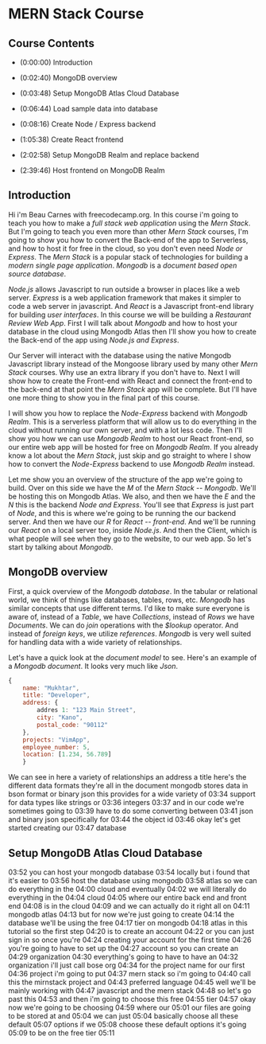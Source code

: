 # MERN Stack Course

## Course Contents

* (0:00:00) Introduction

* (0:02:40) MongoDB overview

* (0:03:48) Setup MongoDB Atlas Cloud Database

* (0:06:44) Load sample data into database

* (0:08:16) Create Node / Express backend

* (1:05:38) Create React frontend

* (2:02:58) Setup MongoDB Realm and replace backend

* (2:39:46) Host frontend on MongoDB Realm

## Introduction

Hi i'm Beau Carnes with freecodecamp.org. In this course i'm going to teach you how to make a *full stack web application* using the *Mern Stack*. But I'm going to teach you even more than other *Mern Stack* courses, I'm going to show you how to convert the Back-end of the app to Serverless, and how to host it for free in the cloud, so you don't even need *Node or Express*. The *Mern Stack* is a popular stack of technologies for building a *modern single page application*. *Mongodb* is a *document based open source database*.

*Node.js* allows Javascript to run outside a browser in places like a web server. *Express* is a web application framework that makes it simpler to code a web server in javascript. And *React* is a Javascript front-end library for building *user interfaces*. In this course we will be building a *Restaurant Review Web App*. First I will talk about *Mongodb* and how to host your database in the cloud using Mongodb Atlas then I'll show you how to create the Back-end of the app using *Node.js and Express*.

Our Server will interact with the database using the native Mongodb Javascript library instead of the Mongoose library used by many other *Mern Stack* courses. Why use an extra library if you don't have to. Next I will show how to create the Front-end with React and connect the front-end to the back-end at that point the *Mern Stack* app will be complete. But I'll have one more thing to show you in the final part of this course.

I will show you how to replace the *Node-Express* backend with *Mongodb Realm*. This is a serverless platform that will allow us to do everything in the cloud without running our own server, and with a lot less code. Then I'll show you how we can use *Mongodb Realm* to host our React front-end, so our entire web app will be hosted for free on *Mongodb Realm*. If you already know a lot about the *Mern Stack*, just skip and go straight to where I show how to convert the *Node-Express* backend to use *Mongodb Realm* instead.

Let me show you an overview of the structure of the app we're going to build. Over on this side we have the *M* of the *Mern Stack -- Mongodb*. We'll be hosting this on Mongodb Atlas. We also, and then we have the *E* and the *N* this is the backend *Node and Express*. You'll see that *Express* is just part of *Node*, and this is where we're going to be running the our backend server. And then we have our *R* for *React -- front-end*. And we'll be running our *React* on a local server too, inside *Node.js*. And then the Client, which is what people will see when they go to the website, to our web app. So let's start by talking about *Mongodb*.

## MongoDB overview

First, a quick overview of the *Mongodb database*. In the tabular or relational world, we think of things like databases, tables, rows, etc. *Mongodb* has similar concepts that use different terms. I'd like to make sure everyone is aware of, instead of a *Table*, we have *Collections*, instead of *Rows* we have *Documents*. We can do *join* operations with the *$lookup* operator. And instead of *foreign keys*, we utilize *references*. *Mongodb* is very well suited for handling data with a wide variety of relationships.

Let's have a quick look at the *document model* to see. Here's an example of a *Mongodb document*. It looks very much like *Json*.

```javascript
{
    name: "Mukhtar",
    title: "Developer",
    address: {
        addres 1: "123 Main Street",
        city: "Kano",
        postal_code: "90112"
    },
    projects: "VimApp",
    employee_number: 5,
    location: [1.234, 56.789]
    }
```

We can see in here a variety of relationships an address a title here's the different data formats they're all in the document mongodb stores data in bson format or binary json this provides for a wide variety of
03:34
support for data types like strings or
03:36
integers
03:37
and in our code we're sometimes going to
03:39
have to do some converting between
03:41
json and binary json specifically for
03:44
the object id
03:46
okay let's get started creating our
03:47
database

## Setup MongoDB Atlas Cloud Database

03:52
you can host your mongodb database
03:54
locally but i found that it's easier to
03:56
host the database using mongodb
03:58
atlas so we can do everything in the
04:00
cloud and eventually
04:02
we will literally do everything in the
04:04
cloud
04:05
where our entire back end and front end
04:08
is in the cloud
04:09
and we can actually do it right all on
04:11
mongodb atlas
04:13
but for now we're just going to create
04:14
the database we'll be using the free
04:17
tier on mongodb
04:18
atlas in this tutorial so the first step
04:20
is to create an account
04:22
or you can just sign in so once you're
04:24
creating your account for the first time
04:26
you're going to have to set up the
04:27
account so you can create an
04:29
organization
04:30
everything's going to have to have an
04:32
organization i'll just call bose org
04:34
for the project name for our first
04:36
project i'm going to put
04:37
mern stack so i'm going to
04:40
call this the mirnstack project and
04:43
preferred language
04:45
well we'll be mainly working with
04:47
javascript and the mern stack
04:48
so let's go past this
04:53
and then i'm going to choose this free
04:55
tier
04:57
okay now we're going to be choosing
04:59
where our
05:01
our files are going to be stored at and
05:04
we can just
05:04
basically choose all these default
05:07
options if we
05:08
choose these default options it's going
05:09
to be on the free tier
05:11